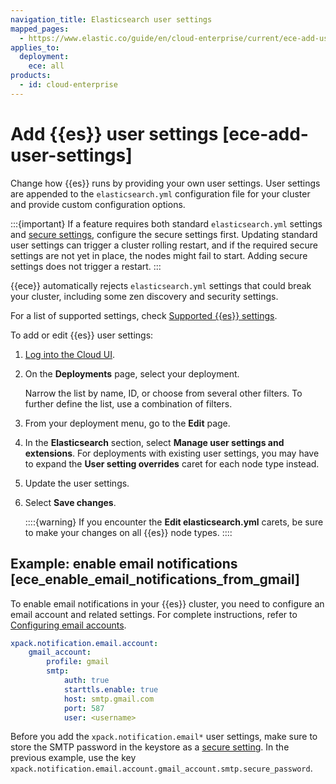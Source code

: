 ```yaml
---
navigation_title: Elasticsearch user settings
mapped_pages:
  - https://www.elastic.co/guide/en/cloud-enterprise/current/ece-add-user-settings.html
applies_to:
  deployment:
    ece: all
products:
  - id: cloud-enterprise
---
```


# Add {{es}} user settings [ece-add-user-settings]

Change how {{es}} runs by providing your own user settings. User settings are appended to the `elasticsearch.yml` configuration file for your cluster and provide custom configuration options.

:::{important}
If a feature requires both standard `elasticsearch.yml` settings and [secure settings](/deploy-manage/security/secure-settings.md), configure the secure settings first. Updating standard user settings can trigger a cluster rolling restart, and if the required secure settings are not yet in place, the nodes might fail to start. Adding secure settings does not trigger a restart.
:::

{{ece}} automatically rejects `elasticsearch.yml` settings that could break your cluster, including some zen discovery and security settings.

For a list of supported settings, check [Supported {{es}} settings](elasticsearch://reference/elasticsearch/configuration-reference/index.md).

To add or edit {{es}} user settings:

1. [Log into the Cloud UI](./log-into-cloud-ui.md).
2. On the **Deployments** page, select your deployment.

    Narrow the list by name, ID, or choose from several other filters. To further define the list, use a combination of filters.

3. From your deployment menu, go to the **Edit** page.
4. In the **Elasticsearch** section, select **Manage user settings and extensions**. For deployments with existing user settings, you may have to expand the **User setting overrides** caret for each node type instead.
5. Update the user settings.
6. Select **Save changes**.

    ::::{warning}
    If you encounter the **Edit elasticsearch.yml** carets, be sure to make your changes on all {{es}} node types.
    ::::

## Example: enable email notifications [ece_enable_email_notifications_from_gmail]

To enable email notifications in your {{es}} cluster, you need to configure an email account and related settings. For complete instructions, refer to [Configuring email accounts](/explore-analyze/alerts-cases/watcher/actions-email.md#configuring-email).

```yaml
xpack.notification.email.account:
    gmail_account:
        profile: gmail
        smtp:
            auth: true
            starttls.enable: true
            host: smtp.gmail.com
            port: 587
            user: <username>
```

Before you add the `xpack.notification.email*` user settings, make sure to store the SMTP password in the keystore as a [secure setting](../../../deploy-manage/security/secure-settings.md). In the previous example, use the key `xpack.notification.email.account.gmail_account.smtp.secure_password`.